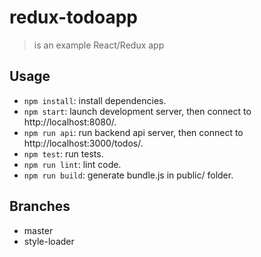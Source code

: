 # redux-todoapp

> is an example React/Redux app

## Usage

* `npm install`: install dependencies.
* `npm start`: launch development server, then connect to http://localhost:8080/.
* `npm run api`: run backend api server, then connect to http://localhost:3000/todos/.
* `npm test`: run tests.
* `npm run lint`: lint code.
* `npm run build`: generate bundle.js in public/ folder.

## Branches

* master
* style-loader
